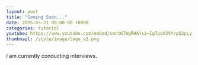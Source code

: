 ```yaml
---
layout: post
title: "Coming Soon..."
date: 2025-05-21 00:00:00 +0800
categories: tutorial
youtube: https://www.youtube.com/embed/smntK7WgRHA?si=IgTpoV3VYrpS2pLy
thumbnail: /style/image/logo_v3.png
---
```


I am currently conducting interviews.
